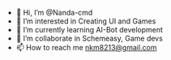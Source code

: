 - 👋 Hi, I’m @Nanda-cmd
- 👀 I’m interested in Creating UI and Games
- 🌱 I’m currently learning AI-Bot development
- 💞️ I’m collaborate in Schemeasy, Game devs
- 📫 How to reach me nkm8213@gmail.com

<!---
Nanda-cmd/Nanda-cmd is a ✨ special ✨ repository because its `README.md` (this file) appears on your GitHub profile.
You can click the Preview link to take a look at your changes.
--->
